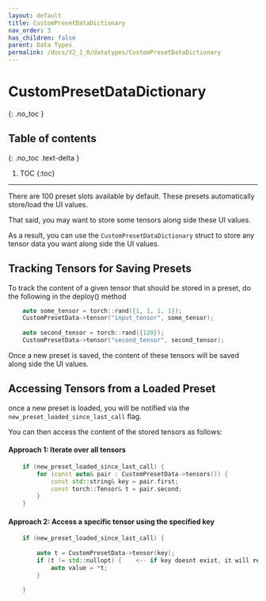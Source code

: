 ```yaml
---
layout: default
title: CustomPresetDataDictionary
nav_order: 3
has_children: false
parent: Data Types
permalink: /docs/V2_1_0/datatypes/CustomPresetDataDictionary
---
```


# CustomPresetDataDictionary
{: .no_toc }

## Table of contents
{: .no_toc .text-delta }

1. TOC
{:toc}

---
There are 100 preset slots available by default. These presets automatically store/load the UI values. 

That said, you may want to store some tensors along side these UI values. 

As a result, you can use the `CustomPresetDataDictionary` struct to store any tensor data you want along side the UI values.

## Tracking Tensors for Saving Presets
To track the content of a given tensor that should be stored in a preset, do the following in the deploy() method

```c++
    auto some_tensor = torch::rand({1, 1, 1, 1});
    CustomPresetData->tensor("input_tensor", some_tensor);
    
    auto second_tensor = torch::rand({128});
    CustomPresetData->tensor("second_tensor", second_tensor);
```

Once a new preset is saved, the content of these tensors will be saved along side the UI values. 

## Accessing Tensors from a Loaded Preset
once a new preset is loaded, you will be notified via the `new_preset_loaded_since_last_call` flag. 

You can then access the content of the stored tensors as follows:

#### Approach 1: Iterate over all tensors
```c++
    if (new_preset_loaded_since_last_call) {
        for (const auto& pair : CustomPresetData->tensors()) {
            const std::string& key = pair.first;
            const torch::Tensor& t = pair.second;
        }
    }
```

#### Approach 2: Access a specific tensor using the specified key
```c++
    if (new_preset_loaded_since_last_call) {
       
        auto t = CustomPresetData->tensor(key);
        if (t != std::nullopt) {    <-- if key doesnt exist, it will return std::nullopt, so ALWAYS check for this
            auto value = *t;
        }

    }
```